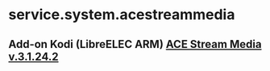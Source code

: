 # service.system.acestreammedia
## Add-on Kodi (LibreELEC ARM)  [ACE Stream Media v.3.1.24.2](http://acestream.org/ru/)
